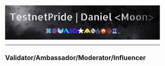 [![Header](https://github.com/Hacker-web-Vi/Hacker-web-Vi/blob/main/asstes/maain2.png)](https://t.me/TestnetPride)
___
## Validator/Ambassador/Moderator/Influencer

<!-- <img src='https://github.com/Hacker-web-Vi/Hacker-web-Vi/blob/main/asstes/cosmos%20gif%20(1).gif' width='99.8%'> -->
